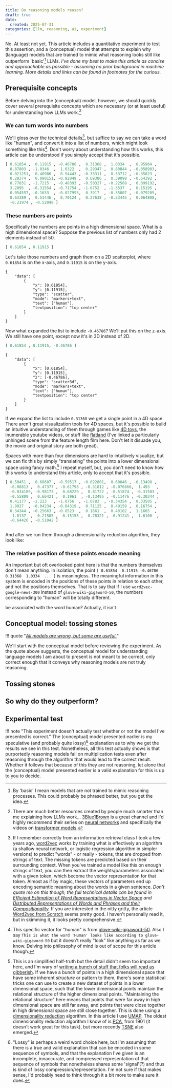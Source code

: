 ```yaml
---
title: Do reasoning models reason?
draft: true
date:
  created: 2025-07-31
categories: [llm, reasoning, ai, experiment]
---
```


No. At least not yet. This article includes a quantitative experiment to test this assertion, and a (conceptual) model that attempts to explain why (language) models that are trained to mimic what reasoning looks still like outperform 'basic'[^1] LLMs. *I've done my best to make this article as concise and approachable as possible - assuming no prior background in machine learning. More details and links can be found in footnotes for the curious.*

<!-- more -->

## Prerequisite concepts

Before delving into the (conceptual) model, however, we should quickly cover several prerequisite concepts which are necessary (or at least useful) for understanding how LLMs work.[^2]

### We can turn words into numbers

We'll gloss over the technical details[^3], but suffice to say we can take a word like "human", and convert it into a list of numbers, which might look something like this[^4]. Don't worry about understanding how this works, this article can be understood if you simply accept that it's possible.

```python title="This is what the word 'Human' looks like according to glove-wiki-gigaword-50"
[ 0.61854 ,  0.11915 , -0.46786 ,  0.31368 ,  1.0334  ,  0.95964 ,
  0.87803 , -1.0346  ,  1.6322  ,  0.29347 ,  0.80844 , -0.058903,
  0.021251,  0.40986 ,  0.54443 , -0.33311 ,  0.53712 , -0.35823 ,
  0.29374 ,  0.090151, -0.92049 ,  0.69386 ,  0.39098 , -0.64392 ,
  0.77831 , -1.7215  , -0.48393 , -0.50327 , -0.22508 ,  0.099192,
  3.2095  , -0.31554 , -0.71754 , -1.6752  , -1.3537  ,  0.15195 ,
  0.054557, -0.1633  , -0.027993,  0.3917  , -0.55007 , -0.079205,
  0.63389 ,  0.51446 ,  0.70124 ,  0.27638 , -0.53445 ,  0.064808,
  -0.21974 , -0.52048 ]
```

### These numbers are points

Specifically the numbers are points in a high dimensional space. What is a high dimensional space? Suppose the previous list of numbers only had 2 elements instead of 50.

```python
[ 0.61854 , 0.11915 ]
```

Let's take those numbers and graph them on a 2D scatterplot, where `0.61854` is on the x-axis, and `0.11915` is on the y-axis.

```plotly
{
    "data": [
        {
            "x": [0.61854],
            "y": [0.11915],
            "type": "scatter",
            "mode": "markers+text",
            "text": ["human"],
            "textposition": "top center"
        }
    ]
}
```

Now what expanded the list to include `-0.46786`? We'll put this on the z-axis. We still have one point, except now it's in 3D instead of 2D.

```python
[ 0.61854 , 0.11915, -0.46786 ]
```

```plotly
{
    "data": [
        {
            "x": [0.61854],
            "y": [0.11915],
            "z": [-0.46786],
            "type": "scatter3d",
            "mode": "markers+text",
            "text": ["human"],
            "textposition": "top center"
        }
    ]
}
```

If we expand the list to include `0.31368` we get a single point in a 4D space. There aren't great visualization tools for 4D spaces, but it's possible to build an intuitive understanding of them through games like [4D toys](https://www.youtube.com/watch?v=0t4aKJuKP0Q), the inumerable youtube videos, or stuff like [flatland](https://youtu.be/avMX-Zft7K4?si=ciHhvsPrQ5va-iAq&t=3770) (I've linked a particularly unhinged scene from the feature length film here. Don't let it disuade you, the movie and original story are both great).

Spaces with more than four dimensions are hard to intuitively visualize, but we can fix this by simply "translating" the points into a lower dimensional space using fancy math.[^5] I repeat myself, but, you don't need to know how this works to understand this article, only to accept that it's possible. 

<div class="grid" markdown>

```python title="High dimensional point corresponding to word 'king'"
[ 0.50451 ,  0.68607 , -0.59517 , -0.022801,  0.60046 , -0.13498 ,
  -0.08813 ,  0.47377 , -0.61798 , -0.31012 , -0.076666,  1.493   ,
  -0.034189, -0.98173 ,  0.68229 ,  0.81722 , -0.51874 , -0.31503 ,
  -0.55809 ,  0.66421 ,  0.1961  , -0.13495 , -0.11476 , -0.30344 ,
  0.41177 , -2.223   , -1.0756  , -1.0783  , -0.34354 ,  0.33505 ,
  1.9927  , -0.04234 , -0.64319 ,  0.71125 ,  0.49159 ,  0.16754 ,
  0.34344 , -0.25663 , -0.8523  ,  0.1661  ,  0.40102 ,  1.1685  ,
  -1.0137  , -0.21585 , -0.15155 ,  0.78321 , -0.91241 , -1.6106  ,
  -0.64426 , -0.51042 ]
```

```python title="Translated low dimensional point corresponding to word 'king'"

```

<!-- Let's take some words and the associated lists of numbers (henceforth referred to as 'vectors'), and run them through a dimensionality reduction algorithm.[^6] This what the words and their vectors look like before hand (`...` is used to signify that their are more numbers, which are omitted for brevity): -->

And after we run them through a dimensionality reduction algorithm, they look like:

### The relative position of these points encode meaning

An important but oft overlooked point here is that the numbers themselves don't mean anything. In isolation, the point `[ 0.61854  0.11915 -0.46786  0.31368  1.0334  ... ]` is meaningless. The meaningful information in this system is encoded in the positions of these points in relation to each other, and not the positions themselves. That is to say that if I use `word2vec-google-news-300` instead of `glove-wiki-gigaword-50`, the numbers corresponding to "human" will be totally different.

be associated with the word human? Actually, it isn't

<!-- Often you'll hear the term "latent space" thrown around. For the purpose of this article, you can imagine this refers to any n-dimensional space containing a collection of points, wherein the specific location of those points does not matter, but rather the meaning is in encoded in the structure of the points in the space. -->




<!-- TODO: add caveat about how vectors for individual words differ from vectors for paragraphs, sentences; how these vectors differ from vectors computed after multiple stages in autoregressive transformer models -->

## Conceptual model: tossing stones

!!! quote "*[All models are wrong, but some are useful.](https://en.wikipedia.org/wiki/All_models_are_wrong)*"

We'll start with the conceptual model before reviewing the experiment. As the quote above suggests, the conceptual model for understanding language models I am about to present is not meant to be correct, only correct enough that it conveys why reasoning models are not truly reasoning.

## Tossing stones

<!-- TODO
Add note on how the notion of tossing stones isn't entirely accurate, because in this metaphor sometimes a stone would be tossed quite far away. Instead of tossing a stone around a particular position, there is instead a kind of meta-manifold over the entire latent space that encodes the distribution of probability density of a consecutive word in that latent space, which is realized when we get a literal probability distribution of following tokens. I'm trying to make this an approachable article, but may end up twisting the truth a little. If I screwed up really bad and you want to let me know email me at [] and I'll ammend whatever it is and credit you.
 -->



## So why do they outperform?


## Experimental test

!!! note "This experiment doesn't actually test whether or not the model I've presented is correct."
    The (conceptual) model presented earlier is my speculative (and probably quite lossy)[^6] explanation as to why we get the results we see in this test. Nonetheless, all this test actually shows is that purportedly reasoning models fail on multiplication tests even after reasoning through the algorithm that would lead to the correct result. Whether it follows that because of this they are not reasoning, let alone that the (conceptual) model presented earlier is a valid explanation for this is up to you to decide.

[^6]: "Lossy" is perhaps a weird word choice here, but I'm assuming that there is a true and valid explanation that can be encoded in some sequence of symbols, and that the explanation I've given is an incomplete, innaccurate, and compressed representation of that sequence of symbols that nonetheless shares some 'signal'(?) and thus is kind of lossy compression/representation. I'm not sure if that makes sense, I'd probably need to think through it a bit more to make sure it does.

<!-- 
No. At least not yet. This article covers a number of points related to "reasoning" language models, but most notably it includes a (conceptual) model for understanding why they do not reason, and a quantitative experiment meant to test this assertion. The key point to take away from this article is: **reasoning models do not reason, they mimic what reasoning looks like - a paradigm that  highly unlikely to lead to an intelligence explosion**. -->
<!-- 
No. At least not yet. This article covers a (conceptual) model for understanding why they do not reason, but why they nonetheless *do* work better than non-reasoning (language) models. In addition, I explore (A) what reasoning models *might* look like (B) a conditional forecast for when we can actually expect AGI, and (C) **a quantitative experiment meant to test the assertion that current reasoning models are in fact, not reasoning at all**. Finally, there are some policy notes, speculation on why there is a trend of referring to reasoning models as 'reasoning' (hint: it helps drive the hype train), and a personal remark on why, in fact, it's a good thing that current approaches in AI will not lead to AGI, as well as some pushback against my own assertion that it's bad that models trained to mimic reasoning are being marketed as reasoning models.[^1]


[^1]: TLDR: If AGI is approaching, then we want to be as prepared as possible, and over-hyping the risk now may increase awareness of the risk. If, after all, there is a 0.1% chance of a demonic god that can manifest indefinite hell-on-earth for all beings arriving in the next 100 years, the negative utility is unfathomably large, so even a small probability justifies extreme caution. The flip side is that if too many Yudkowsky's cry "wolf" before it actually arrives, people might not take it very seriously when it does - which it will absent global thermonuclear war or rapid runaway climate change that results in global technological regression to the middle ages, or human extinction.

-->


<!-- 

### Is Yann Lecun right?

Yes.


## What is reasoning anyways?

## What would a true reasoning model look like?

Right now, an actual reasoning model would probably look less like a model and more like a broad reasoning system that uses models as one component. In the future, new algorithms/model architectures may change this.

## What is AGI?


## When will AGI arrive?

The possibilities in order of most to least difficul, are (I'm guessing) as follows. Each scenario has a two subjective estimations, (1) of temporal horizon and (2) of estimated probability.

@todo convert these to table

1. It's way harder than we thought in some fundamental way, ... [> 1000 years, P(~40%)]
2. It's harder than we thought, and requires a fundamentally new algorithm or paradigm for computational intelligence, but that algorithm or paradigm can be understood by us and is within reach, though it has not yet been discovered/thoroughly explored. In this scenario, whether or not we get an intelligence explosion in the near future is a coin flip, and depends entirely on whether the right researcher/engineer has the right dream, goes on the right date and has the right conversation, or some other unpredictable scenario.
2. It about as hard as we thought, but involves the 'encoding' of physical knowledge; brute force approaches will work but we need to brute force the training of various deep learning architectures within simulated physical environments. 
2. It isn't way harder than we thought, but we just don't have the right algorithm yet.
3. We keep scaling up LLMs and then all of a sudden they're generally 
- An 'intelligence explosion' is simply not possible. We're misunderstanding intelligence, and at best we will be able to create machines of similar intelligence to ourselves, but a feedback loop that results in the sudden arrival of a godlike entity on earth is not actually reasonable to expect. Sub-scenarios here include:
    - A godlike intelligence is possible, but advances in intelligence are intractable and/or extremely difficult, and a recursive explosion that would result in a fast take-off perceptible within the course of a single human life is impossible. Instead, various S-curves will stack on top of each other over the course of thousands or millions of years, culminating in a post-human super-intelligence way down the line, which will, by nature of the constant of change, likely be so alien to us today that we probably can't comprehend it.
        - 'Non-comprehensibility' by humans also likely holds true for any super-intelligence, this point is more meant to elucidate that a super-intelligence that emerges in our time will probably be at least marginally more comprehensible to us today insofar as we might converse with it, but not be able to understand the physical/mathematical models it provides us, whereas a super-intelligence that emerges in a million years may be similarly comprehensible to the denizens of the earth a million years from now, but completely incomprehensible to us insofar as it communicates in music composed of ultra-high-frequency waves in the medium of some quantum-gravity force that is yet undiscovered and requires an intuitive knowledge of operating in 3 temporal dimensions and 7 spatial dimensions to actual comprehend. Or any other preposturously speculative alien.
-->


[^1]: By 'basic' I mean models that are not trained to mimic reasoning processes. This could probably be phrased better, but you get the idea.

[^2]: There are much better resources created by people much smarter than me explaining how LLMs work... [3Blue1Brown](https://www.youtube.com/@3blue1brown) is a great channel and I'd highly recommend their series on [neural networks](https://www.youtube.com/watch?v=aircAruvnKk&list=PLZHQObOWTQDNU6R1_67000Dx_ZCJB-3pi) and specifically the videos on [transformer models](https://www.youtube.com/watch?v=wjZofJX0v4M).

[^3]: If I remember correctly from an information retrieval class I took a few years ago, [word2vec](https://en.wikipedia.org/wiki/Word2vec) works by training what is effectively an algorithm (a shallow neural network, or logistic regression algorithm in simpler versions) to predict "words" - or really - tokens, that are dropped from strings of text. The missing tokens are predicted based on their surrounding context. When you've trained a model like this on enough strings of text, you can then extract the weights/parameters associated with a given token, which become the vector representation for that token. Almost as if by magic, these vectors of parameters end up encoding semantic meaning about the words in a given sentence. *Don't quote me on this though, the full technical details can be found in [Efficient Estimation of Word Representations in Vector Space](https://arxiv.org/pdf/1301.3781) and [Distributed Representations of Words and Phrases and their Compositionality](https://arxiv.org/pdf/1310.4546).* If you are interested in the nitty gritty, the article [Word2vec from Scratch](https://jaketae.github.io/study/word2vec/) seems pretty good. I haven't personally read it, but in skimming it, it looks pretty comprehensive.

[^4]: This specific vector for "human" is from [glove-wiki-gigaword-50](https://huggingface.co/fse/glove-wiki-gigaword-50). Also I say `This is what the word 'Human' looks like according to glove-wiki-gigaword-50` but it doesn't really "look" like anything as far as we know. Delving into philosophy of mind is out of scope for this article though.

[^5]: This is an simplified half-truth but the detail didn't seem too important here, and I'm wary of [writing a bunch of stuff that folks will read as gibberish](https://www.youtube.com/watch?v=k0qmkQGqpM8). If we have a bunch of points in a high dimensional space that have some inherent *structure* or pattern to them, there's some statistical tricks one can use to create a new dataset of points in a lower dimensional space, such that the lower dimensional points maintain the relational structure of the higher dimensional points. "Maintaining the relational structure" here means that points that were far away in high dimensional space are still far away, and points that were close together in high dimensional space are still close together. This is done using a [dimensionality reduction](https://en.wikipedia.org/wiki/Dimensionality_reduction) algorithm. In this article I use [UMAP](https://umap-learn.readthedocs.io/en/latest/). The oldest dimensionality reduction algorithm I know of is [PCA](https://en.wikipedia.org/wiki/Principal_component_analysis), from 1901 (it doesn't work great for this task), but more recently [TSNE](https://en.wikipedia.org/wiki/T-distributed_stochastic_neighbor_embedding) also emerged.